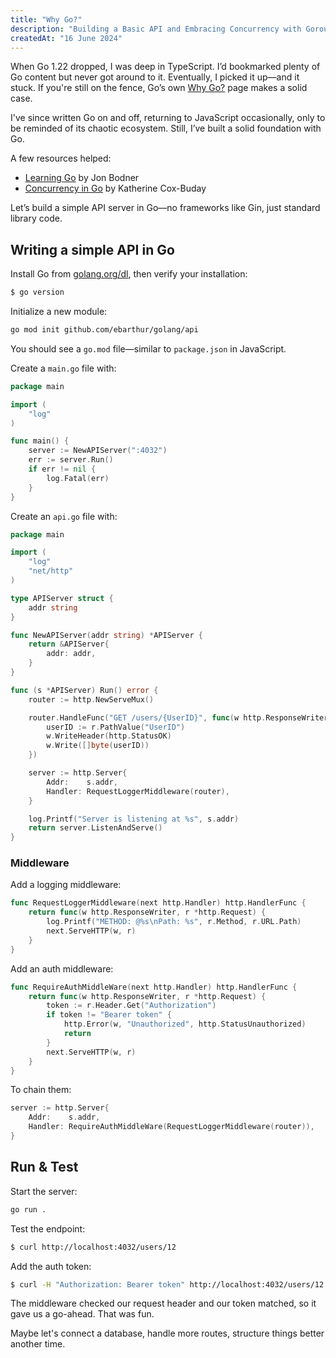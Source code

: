 ```yaml
---
title: "Why Go?"
description: "Building a Basic API and Embracing Concurrency with Goroutines."
createdAt: "16 June 2024"
---
```


When Go 1.22 dropped, I was deep in TypeScript. I’d bookmarked plenty of Go content but never got around to it. Eventually, I picked it up—and it stuck. If you're still on the fence, Go’s own [Why Go?](https://go.dev/solutions/) page makes a solid case.

I've since written Go on and off, returning to JavaScript occasionally, only to be reminded of its chaotic ecosystem. Still, I’ve built a solid foundation with Go.

A few resources helped:

- [Learning Go](https://www.amazon.com/Learning-Go-Idiomatic-Real-World-Programming/dp/1492077216) by Jon Bodner
- [Concurrency in Go](https://www.amazon.com/Concurrency-Go-Tools-Techniques-Developers/dp/1491941197) by Katherine Cox-Buday

Let’s build a simple API server in Go—no frameworks like Gin, just standard library code.

## Writing a simple API in Go

Install Go from [golang.org/dl](https://golang.org/dl/), then verify your installation:

```powershell
$ go version
```

Initialize a new module:

```bash
go mod init github.com/ebarthur/golang/api
```

You should see a `go.mod` file—similar to `package.json` in JavaScript.

Create a `main.go` file with:

```go
package main

import (
	"log"
)

func main() {
	server := NewAPIServer(":4032")
	err := server.Run()
	if err != nil {
		log.Fatal(err)
	}
}
```

Create an `api.go` file with:

```go
package main

import (
	"log"
	"net/http"
)

type APIServer struct {
	addr string
}

func NewAPIServer(addr string) *APIServer {
	return &APIServer{
		addr: addr,
	}
}

func (s *APIServer) Run() error {
	router := http.NewServeMux()

	router.HandleFunc("GET /users/{UserID}", func(w http.ResponseWriter, r *http.Request) {
		userID := r.PathValue("UserID")
		w.WriteHeader(http.StatusOK)
		w.Write([]byte(userID))
	})

	server := http.Server{
		Addr:    s.addr,
		Handler: RequestLoggerMiddleware(router),
	}

	log.Printf("Server is listening at %s", s.addr)
	return server.ListenAndServe()
}
```

### Middleware

Add a logging middleware:

```go
func RequestLoggerMiddleware(next http.Handler) http.HandlerFunc {
	return func(w http.ResponseWriter, r *http.Request) {
		log.Printf("METHOD: @%s\nPath: %s", r.Method, r.URL.Path)
		next.ServeHTTP(w, r)
	}
}
```

Add an auth middleware:

```go
func RequireAuthMiddleWare(next http.Handler) http.HandlerFunc {
	return func(w http.ResponseWriter, r *http.Request) {
		token := r.Header.Get("Authorization")
		if token != "Bearer token" {
			http.Error(w, "Unauthorized", http.StatusUnauthorized)
			return
		}
		next.ServeHTTP(w, r)
	}
}
```

To chain them:

```go
server := http.Server{
	Addr:    s.addr,
	Handler: RequireAuthMiddleWare(RequestLoggerMiddleware(router)),
}
```

## Run & Test

Start the server:

```bash
go run .
```

Test the endpoint:

```bash
$ curl http://localhost:4032/users/12
```

Add the auth token:

```bash
$ curl -H "Authorization: Bearer token" http://localhost:4032/users/12
```

The middleware checked our request header and our token matched, so it gave us a go-ahead. That was fun.

Maybe let's connect a database, handle more routes, structure things better another time.
